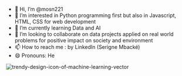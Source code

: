 - 👋 Hi, I’m @mosn221
- 👀 I’m interested in Python programming first but also in Javascript, HTML, CSS for web development
- 🌱 I’m currently learning Data and AI
- 💞️ I’m looking to collaborate on data projects applied on real world problems for positive impact on society and environment
- 📫 How to reach me : by LinkedIn (Serigne Mbacké)
- 😄 Pronouns: He

![trendy-design-icon-of-machine-learning-vector](https://github.com/user-attachments/assets/6194cc31-f1af-4b9c-ac7b-c348b5ff3444)

<!---
mosn221/mosn221 is a ✨ special ✨ repository because its `README.md` (this file) appears on your GitHub profile.
You can click the Preview link to take a look at your changes.
--->

